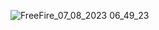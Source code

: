 ![FreeFire_07_08_2023 06_49_23](https://github.com/Neutral-999/Neutral-999/assets/163960018/a59cfc69-7885-499d-bce5-c719597eb399)

